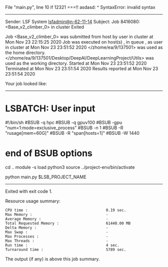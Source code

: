   File "main.py", line 10
    if 12321 ===!! asdasd:
               ^
SyntaxError: invalid syntax

------------------------------------------------------------
Sender: LSF System <lsfadmin@n-62-11-14>
Subject: Job 8416080: <Base_v2_climber_0> in cluster <dcc> Exited

Job <Base_v2_climber_0> was submitted from host <n-62-27-20> by user <s183914> in cluster <dcc> at Mon Nov 23 22:15:25 2020
Job was executed on host(s) <n-62-11-14>, in queue <gpuv100>, as user <s183914> in cluster <dcc> at Mon Nov 23 23:51:52 2020
</zhome/ea/9/137501> was used as the home directory.
</zhome/ea/9/137501/Desktop/DeepAI/DeepLearningProject/Utils> was used as the working directory.
Started at Mon Nov 23 23:51:52 2020
Terminated at Mon Nov 23 23:51:54 2020
Results reported at Mon Nov 23 23:51:54 2020

Your job looked like:

------------------------------------------------------------
# LSBATCH: User input
#!/bin/sh
#BSUB -q hpc
#BSUB -q gpuv100
#BSUB -gpu "num=1:mode=exclusive_process"
#BSUB -n 1
#BSUB -R "rusage[mem=60G]"
#BSUB -R "span[hosts=1]"
#BSUB -W 1440
# end of BSUB options
cd ..
module -s load python3
source ../project-env/bin/activate

python main.py $LSB_PROJECT_NAME


------------------------------------------------------------

Exited with exit code 1.

Resource usage summary:

    CPU time :                                   0.19 sec.
    Max Memory :                                 -
    Average Memory :                             -
    Total Requested Memory :                     61440.00 MB
    Delta Memory :                               -
    Max Swap :                                   -
    Max Processes :                              -
    Max Threads :                                -
    Run time :                                   4 sec.
    Turnaround time :                            5789 sec.

The output (if any) is above this job summary.


